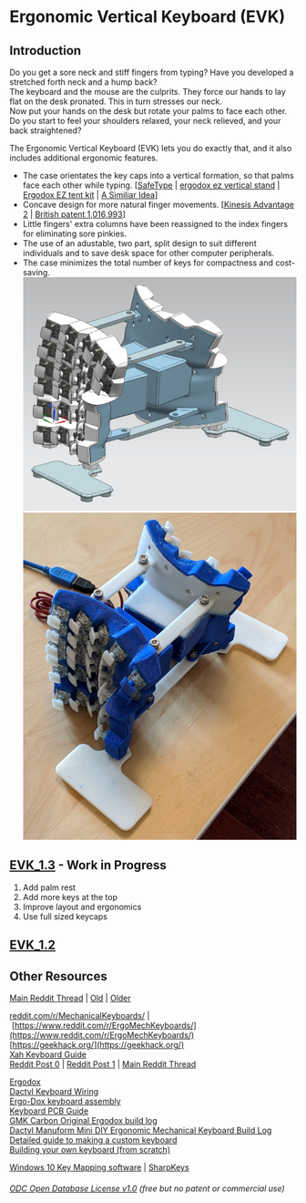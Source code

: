 # Ergonomic Vertical Keyboard (EVK)

## Introduction
Do you get a sore neck and stiff fingers from typing? Have you developed a stretched forth neck and a hump back?  
The keyboard and the mouse are the culprits. They force our hands to lay flat on the desk pronated. This in turn stresses our neck.  
Now put your hands on the desk but rotate your palms to face each other. Do you start to feel your shoulders relaxed, your neck relieved, and your back straightened?    

The Ergonomic Vertical Keyboard (EVK) lets you do exactly that, and it also includes additional ergonomic features.
- The case orientates the key caps into a vertical formation, so that palms face each other while typing. [[SafeType](https://safetype.com/index.php?id_product=1&controller=product) | [ergodox ez vertical stand](https://www.thingiverse.com/thing:2748084)&nbsp;| [Ergodox EZ tent kit](https://www.thingiverse.com/thing:1433117) | [A Similiar Idea](https://thomasbaart.nl/2019/01/20/vertikeeb-making-a-vertical-keyboard-part-1/)]
- Concave design for more natural finger movements. [[Kinesis Advantage 2](https://kinesis-ergo.com/shop/advantage2/)  | [British patent 1,016,993](https://geekhack.org/index.php?topic=63415)]  
- Little fingers' extra columns have been reassigned to the index fingers for eliminating sore pinkies.
- The use of an adustable, two part, split design to suit different individuals and to save desk space for other computer peripherals.
- The case minimizes the total number of keys for compactness and cost-saving.
![](EVK_v1.2_Design.PNG)
![](EVK_v1.2_3DPrinted.jpg)

## [EVK_1.3](EVK_1.3) - Work in Progress  
1. Add palm rest  
2. Add more keys at the top  
3. Improve layout and ergonomics   
4. Use full sized keycaps  

## [EVK_1.2](EVK_1.2) 

## Other Resources
[Main Reddit Thread](https://www.reddit.com/r/ErgoMechKeyboards/comments/g28c2i/ergonomicverticalkeyboard_thread/) | [Old](https://www.reddit.com/r/ErgoMechKeyboards/comments/fvxuw1/need_help_combining_all_of_the_good_features_from/) | [Older](https://www.reddit.com/r/MechanicalKeyboards/comments/fumlvb/possible_to_absorb_and_combine_all_of_the_good/)  

[reddit.com/r/MechanicalKeyboards/](http://reddit.com/r/MechanicalKeyboards/)&nbsp;|&nbsp;[https://www.reddit.com/r/ErgoMechKeyboards/](https://www.reddit.com/r/ErgoMechKeyboards/)  
[https://geekhack.org/](https://geekhack.org/)  
[Xah Keyboard Guide](http://Xah%20Keyboard%20Guide)  
[Reddit Post 0](https://www.reddit.com/r/MechanicalKeyboards/comments/fumlvb/possible_to_absorb_and_combine_all_of_the_good/) | [Reddit Post 1](https://www.reddit.com/r/ErgoMechKeyboards/comments/fvxuw1/need_help_combining_all_of_the_good_features_from/) | [Main Reddit Thread ](https://www.reddit.com/r/ErgoMechKeyboards/comments/g28c2i/ergonomicverticalkeyboard_thread/)  

[Ergodox](https://www.ergodox.io/)  
[Dactyl Keyboard Wiring](https://github.com/adereth/dactyl-keyboard/blob/master/guide/README.org#wiring)   
[Ergo-Dox keyboard assembly](https://www.youtube.com/watch?v=x1irVrAl3Ts)  
[Keyboard PCB Guide](https://github.com/ruiqimao/keyboard-pcb-guide)   
[GMK Carbon Original Ergodox build log](https://imgur.com/a/3riAB)  
[Dactyl Manuform Mini DIY Ergonomic Mechanical Keyboard Build Log](https://www.beekeeb.com/dactyl-manuform-mini-mechanical-keyboard-build-log/)   
[Detailed guide to making a custom keyboard](https://www.reddit.com/r/MechanicalKeyboards/comments/4l0p41/guide_detailed_guide_to_making_a_custom_keyboard/?utm_source=amp&utm_medium=&utm_content=post_body)  
[Building your own keyboard (from scratch)](https://medium.com/@monkeytypewritr/building-your-own-keyboard-from-scratch-bd0638c40850)  

[Windows 10 Key Mapping software](https://thegeekpage.com/top-10-best-free-key-mapping-software-for-windows-10/)&nbsp;| [SharpKeys](https://github.com/randyrants/sharpkeys/releases)



###### [ODC Open Database License v1.0](https://choosealicense.com/appendix/)  (free but no patent or commercial use)
